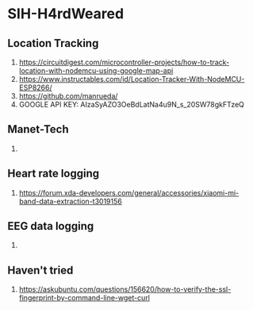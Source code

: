 # SIH-H4rdWeared
## Location Tracking
1. https://circuitdigest.com/microcontroller-projects/how-to-track-location-with-nodemcu-using-google-map-api
2. https://www.instructables.com/id/Location-Tracker-With-NodeMCU-ESP8266/
3. https://github.com/manrueda/
4. GOOGLE API KEY: AIzaSyAZO3OeBdLatNa4u9N_s_20SW78gkFTzeQ
## Manet-Tech
1. 
## Heart rate logging
1. https://forum.xda-developers.com/general/accessories/xiaomi-mi-band-data-extraction-t3019156
## EEG data logging 
1. 
## Haven't tried
1. https://askubuntu.com/questions/156620/how-to-verify-the-ssl-fingerprint-by-command-line-wget-curl
